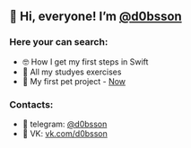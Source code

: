 ## 👋 Hi, everyone! I’m [@d0bsson](https://t.me/d0bsson)
### Here your can search:
* 🤓 How I get my first steps in Swift 
* 🙌 All my studyes exercises
* 💪 My first pet project - [Now](https://github.com/d0bsson/Now) 

### Contacts: 
* :bell: telegram: [@d0bsson](https://t.me/d0bsson)
* :bell: VK: [vk.com/d0bsson](https:vk.com/d0bsson)
